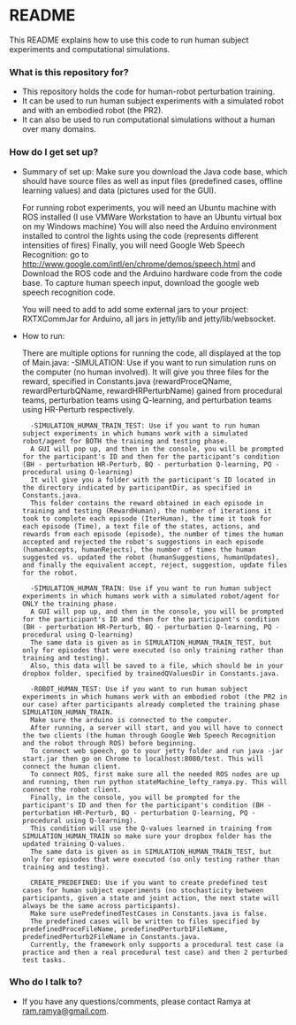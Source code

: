 # README #

This README explains how to use this code to run human subject experiments and computational simulations.

### What is this repository for? ###

* This repository holds the code for human-robot perturbation training.
* It can be used to run human subject experiments with a simulated robot and with an embodied robot (the PR2).
* It can also be used to run computational simulations without a human over many domains.

### How do I get set up? ###

* Summary of set up:
	Make sure you download the Java code base, which should have source files as well as input files (predefined cases, offline learning values) and data (pictures used for the GUI).
	
	For running robot experiments, you will need an Ubuntu machine with ROS installed (I use VMWare Workstation to have an Ubuntu virtual box on my Windows machine)
	You will also need the Arduino environment installed to control the lights using the code (represents different intensities of fires)
	Finally, you will need Google Web Speech Recognition: go to http://www.google.com/intl/en/chrome/demos/speech.html and 
	Download the ROS code and the Arduino hardware code from the code base.
	To capture human speech input, download the google web speech recognition code.

	You will need to add to add some external jars to your project: RXTXCommJar for Arduino, all jars in jetty/lib and jetty/lib/websocket.
	
* How to run:

	There are multiple options for running the code, all displayed at the top of Main.java:
		-SIMULATION: Use if you want to run simulation runs on the computer (no human involved). 
		It will give you three files for the reward, specified in Constants.java (rewardProceQName, rewardPerturbQName, rewardHRPerturbName) gained from procedural teams, perturbation teams using Q-learning, and perturbation teams using HR-Perturb respectively.

		-SIMULATION_HUMAN_TRAIN_TEST: Use if you want to run human subject experiments in which humans work with a simulated robot/agent for BOTH the training and testing phase.
		A GUI will pop up, and then in the console, you will be prompted for the participant's ID and then for the participant's condition (BH - perturbation HR-Perturb, BQ - perturbation Q-learning, PQ - procedural using Q-learning)
		It will give you a folder with the participant's ID located in the directory indicated by participantDir, as specified in Constants.java.
		This folder contains the reward obtained in each episode in training and testing (RewardHuman), the number of iterations it took to complete each episode (IterHuman), the time it took for each episode (Time), a text file of the states, actions, and rewards from each episode (episode), the number of times the human accepted and rejected the robot's suggestions in each episode (humanAccepts, humanRejects), the number of times the human suggested vs. updated the robot (humanSuggestions, humanUpdates), and finally the equivalent accept, reject, suggestion, update files for the robot.
		
		-SIMULATION_HUMAN_TRAIN: Use if you want to run human subject experiments in which humans work with a simulated robot/agent for ONLY the training phase.
		A GUI will pop up, and then in the console, you will be prompted for the participant's ID and then for the participant's condition (BH - perturbation HR-Perturb, BQ - perturbation Q-learning, PQ - procedural using Q-learning)
		The same data is given as in SIMULATION_HUMAN_TRAIN_TEST, but only for episodes that were executed (so only training rather than training and testing).
		Also, this data will be saved to a file, which should be in your dropbox folder, specified by trainedQValuesDir in Constants.java.
		
		-ROBOT_HUMAN_TEST: Use if you want to run human subject experiments in which humans work with an embodied robot (the PR2 in our case) after participants already completed the training phase SIMULATION_HUMAN_TRAIN.
		Make sure the arduino is connected to the computer.
		After running, a server will start, and you will have to connect the two clients (the human through Google Web Speech Recognition and the robot through ROS) before beginning.
		To connect web speech, go to your jetty folder and run java -jar start.jar then go on Chrome to localhost:8080/test. This will connect the human client.
		To connect ROS, first make sure all the needed ROS nodes are up and running, then run python stateMachine_lefty_ramya.py. This will connect the robot client.
		Finally, in the console, you will be prompted for the participant's ID and then for the participant's condition (BH - perturbation HR-Perturb, BQ - perturbation Q-learning, PQ - procedural using Q-learning).
		This condition will use the Q-values learned in training from SIMULATION_HUMAN_TRAIN so make sure your dropbox folder has the updated training Q-values.
		The same data is given as in SIMULATION_HUMAN_TRAIN_TEST, but only for episodes that were executed (so only testing rather than training and testing).

		CREATE_PREDEFINED: Use if you want to create predefined test cases for human subject experiments (no stochasticity between participants, given a state and joint action, the next state will always be the same across participants).
		Make sure usePredefinedTestCases in Constants.java is false.
		The predefined cases will be written to files specified by predefinedProceFileName, predefinedPerturb1FileName, predefinedPerturb2FileName in Constants.java. 
		Currently, the framework only supports a procedural test case (a practice and then a real procedural test case) and then 2 perturbed test tasks.
		
### Who do I talk to? ###

* If you have any questions/comments, please contact Ramya at ram.ramya@gmail.com.